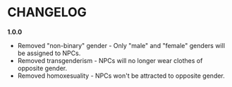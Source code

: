 # CHANGELOG

**1.0.0**
- Removed "non-binary" gender - Only "male" and "female" genders will be assigned to NPCs.
- Removed transgenderism - NPCs will no longer wear clothes of opposite gender.
- Removed homoxesuality - NPCs won't be attracted to opposite gender.
